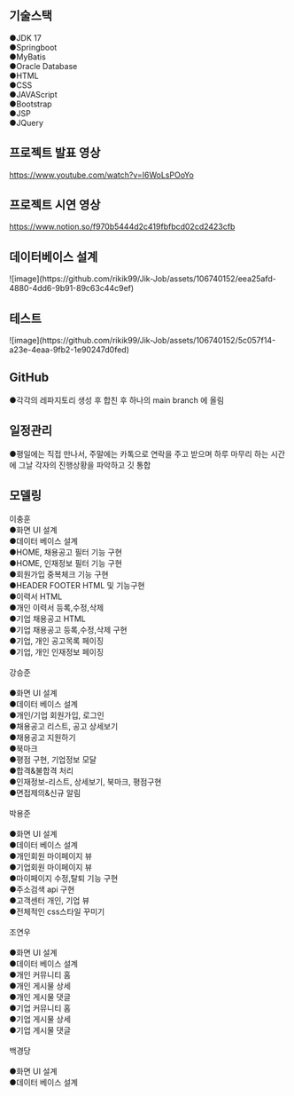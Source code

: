 <h2>기술스택</h2>
●JDK 17<br>
●Springboot<br>
●MyBatis<br>
●Oracle Database<br>
●HTML<br>
●CSS<br>
●JAVAScript<br>
●Bootstrap<br>
●JSP<br>
●JQuery<br>



## 프로젝트 발표 영상 
https://www.youtube.com/watch?v=I6WoLsPOoYo

## 프로젝트 시연 영상
https://www.notion.so/f970b5444d2c419fbfbcd02cd2423cfb


<h2>데이터베이스 설계</h2>
![image](https://github.com/rikik99/Jik-Job/assets/106740152/eea25afd-4880-4dd6-9b91-89c63c44c9ef)

<h2>테스트</h2>
![image](https://github.com/rikik99/Jik-Job/assets/106740152/5c057f14-a23e-4eaa-9fb2-1e90247d0fed)

<h2>GitHub</h2>
●각각의 레파지토리 생성 후 합친 후 하나의 main branch 에 올림

<h2>일정관리</h2>
●평일에는 직접 만나서, 주말에는 카톡으로 연락을 주고 받으며 하루 마무리 하는 시간에 그날 각자의 진행상황을 파악하고 깃 통합


<h2>모델링</h2>
이충훈<br>
●화면 UI 설계<br>
●데이터 베이스 설계<br>
●HOME, 채용공고 필터 기능 구현<br>
●HOME, 인재정보 필터 기능 구현<br>
●회원가입 중복체크 기능 구현<br>
●HEADER FOOTER HTML 및 기능구현<br>
●이력서 HTML<br>
●개인 이력서 등록,수정,삭제<br>
●기업 채용공고 HTML<br>
●기업 채용공고 등록,수정,삭제 구현<br>
●기업, 개인 공고목록 페이징<br>
●기업, 개인 인재정보 페이징<br>
<br>
강승준<br>
<br>
●화면 UI 설계<br>
●데이터 베이스 설계<br>
●개인/기업 회원가입, 로그인<br>
●채용공고 리스트, 공고 상세보기<br>
●채용공고 지원하기<br>
●북마크<br>
●평점 구현, 기업정보 모달<br>
●합격&불합격 처리<br>
●인재정보-리스트, 상세보기, 북마크, 평점구현<br>
●면접제의&신규 알림<br>
<br>
박용준<br>
<br>
●화면 UI 설계<br>
●데이터 베이스 설계<br>
●개인회원 마이페이지 뷰<br>
●기업회원 마이페이지 뷰<br>
●마이페이지 수정,탈퇴 기능 구현<br>
●주소검색 api 구현<br>
●고객센터 개인, 기업 뷰<br>
●전체적인 css스타일 꾸미기<br>
<br>
조연우<br>
<br>
●화면 UI 설계<br>
●데이터 베이스 설계<br>
●개인 커뮤니티 홈<br>
●개인 게시물 상세<br>
●개인 게시물 댓글<br>
●기업 커뮤니티 홈<br>
●기업 게시물 상세<br>
●기업 게시물 댓글<br>
<br>
백경당<br>
<br>
●화면 UI 설계<br>
●데이터 베이스 설계<br>

